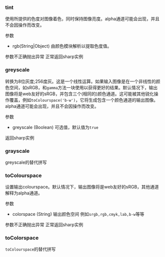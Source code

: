 ### tint
使用所提供的色度对图像着色，同时保持图像亮度。alpha通道可能会出现，并且不会因操作而改变。

参数
* rgb(String|Object) 由颜色模块解析以提取色度值。

参数不正确抛出异常 正常返回sharp实例

### greyscale

转换为8位灰度;256度灰。这是一个线性运算。如果输入图像是在一个非线性的颜色空间，如sRGB，和`gamma`方法一块使用以获得更好的结果。默认情况下，输出图像将是web友好的sRGB，并包含三个(相同的)颜色通道。这可能被其他锐化操作覆盖，例如`toColourspace('b-w')`，它将生成包含一个颜色通道的输出图像。alpha通道可能会出现，并且不会因操作而改变。

参数
* greyscale (Boolean) 可选值，默认值为`true`

返回sharp实例

### grayscale
greyscale的替代拼写

### toColourspace

设置输出colourspace。默认情况下，输出图像将是web友好的sRGB，其他通道解释为alpha通道。

参数
* colorspace (String) 输出颜色空间 例如`srgb,rgb,cmyk,lab,b-w`等等

参数不正确抛出异常 正常返回sharp实例


### toColorspace
`toColourspace`的替代拼写